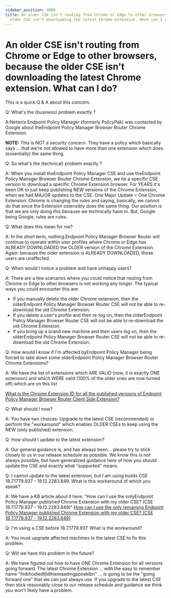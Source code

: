 ```yaml
---
sidebar_position: 4008
title: An older CSE isn't routing from Chrome or Edge to other browsers, because the
  older CSE isn't downloading the latest Chrome extension. What can I do?
---
```


# An older CSE isn't routing from Chrome or Edge to other browsers, because the older CSE isn't downloading the latest Chrome extension. What can I do?

This is a quick Q & A about this concern.

Q: What's the (business) problem exactly ?

A:Netwrix Endpoint Policy Manager (formerly PolicyPak) was contacted by Google about theEndpoint Policy Manager Browser Router Chrome Extension.

**NOTE:** This is NOT a security concern.
They have a policy which basically says … that we're not allowed to have more than one extension which does (essentially) the same thing.

Q: So what's the (technical) problem exactly ?

A: When you install theEndpoint Policy Manager CSE and use theEndpoint Policy Manager Browser Router Chrome Extension, we tie a specific CSE version to download a specific Chrome Extension browser. For YEARS it's been OK to just keep publishing NEW versions of the Chrome Extension, when we had MAJOR updates to the CSE. One Major Update = One Chrome Extension. Chrome is changing the rules and saying, basically, we cannot do that since the Extension ostensibly does the same thing. Our position is that we are only doing this because we technically have to. But, Google being Google, rules are rules.

Q: What does this mean for me?

A: In the short term, nothing.Endpoint Policy Manager Browser Router will continue to operate within user profiles where Chrome or Edge has ALREADY DOWNLOADED the OLDER version of the Chrome Extension. Again: because the older extension is ALREADY DOWNLOADED, those users are unaffected.

Q: When would I notice a problem and have unhappy users?

A: There are a few scenarios where you could notice that routing from Chrome or Edge to other browsers is not working any longer. The typical ways you could encounter this are:

* If you manually delete the older Chrome extension, then the olderEndpoint Policy Manager Browser Router CSE will not be able to re-download the old Chrome Extension.
* If you delete a user's profile and then re-log on, then the olderEndpoint Policy Manager Browser Router CSE will not be able to re-download the old Chrome Extension.
* If you bring up a brand new machine and then users log on, then the olderEndpoint Policy Manager Browser Router CSE will not be able to re-download the old Chrome Extension.

Q: How would I know if I'm affected byEndpoint Policy Manager being forced to take down some olderEndpoint Policy Manager Browser Router Chrome Extensions?

A: We have the list of extensions which ARE VALID (now, it is exactly ONE extension) and which WERE valid (100% of the older ones are now turned off) which are on this list

[What is the Chrome Extension ID for all the published versions of Endpoint Policy Manager Browser Router Client Side Extension?](ChromeExtensionID)

Q: What should I now?

A: You have two choices: Upgrade to the latest CSE (recommended) or perform the "workaround" which enables OLDER CSEs to keep using the NEW (only published) extension.

Q: How should I update to the latest extension?

A: Our general guidance is, and has always been… please try to stick closely to us in our release schedule as possible. We know this is not always possible, but have generalized guidance here of how you should update the CSE and exactly what "supported" means. 

Q: I cannot update to the latest extension, but I am using builds CSE 18.7.1779.937 - 19.12.2283.849. What is this workaround of which you speak?

A: We have a KB article about it here: "How can I use the onlyEndpoint Policy Manager published Chrome Extension with my older CSE? (CSE 18.7.1779.937 - 19.12.2283.849)" [How can I use the only remaining Endpoint Policy Manager published Chrome Extension with my older CSE? (CSE 18.7.1779.937 - 19.12.2283.849)](ChromeExtension)

Q: I'm using a CSE before 18.7.1779.937. What is the workaround?

A: You must upgrade affected machines to the latest CSE to fix this problem.

Q: Will we have this problem in the future?

A: We have figured out how to have ONE Chrome Extension for all versions going forward. The latest Chrome Extension … with the easy to remember name "fmbfiodledfjldlhiemaadmgppoeklbn" … is going to be the "going forward one" that we can just always use. If you upgrade to the latest CSE then stick reasonably close to our release schedule and guidance we think you won't likely have a problem.